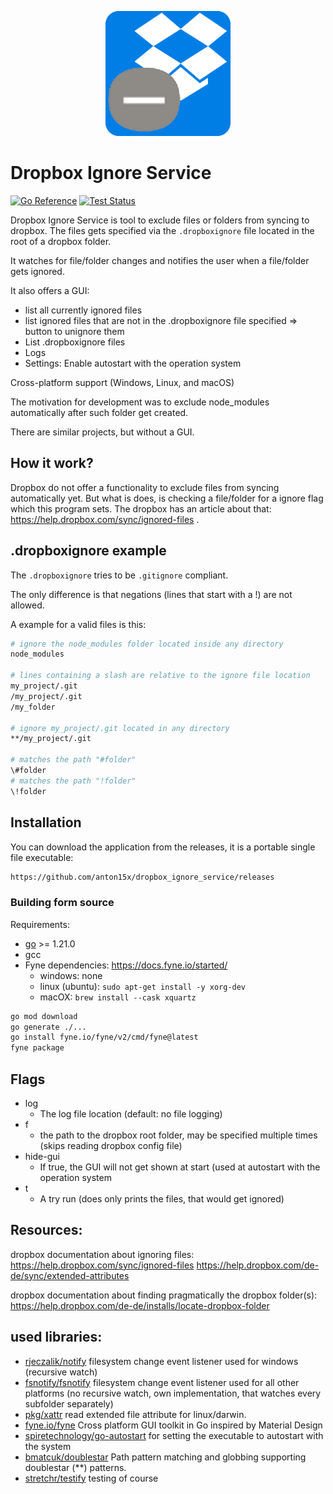 <p align="center">
<img alt="application icon" src="assets/icon.png" width="200">
</p>

# Dropbox Ignore Service

[![Go Reference](https://pkg.go.dev/badge/pkg.go.dev/github.com/anton15x/dropbox_ignore_service.svg)](https://pkg.go.dev/github.com/anton15x/dropbox_ignore_service)
[![Test Status](https://github.com/anton15x/dropbox_ignore_service/actions/workflows/main.yml/badge.svg)](https://github.com/anton15x/dropbox_ignore_service/actions/workflows/main.yml)

Dropbox Ignore Service is tool to exclude files or folders from syncing to dropbox. The files gets specified via the `.dropboxignore` file located in the root of a dropbox folder. 

It watches for file/folder changes and notifies the user when a file/folder gets ignored.

It also offers a GUI:
- list all currently ignored files
- list ignored files that are not in the .dropboxignore file specified => button to unignore them
- List .dropboxignore files
- Logs
- Settings: Enable autostart with the operation system

Cross-platform support (Windows, Linux, and macOS)

The motivation for development was to exclude node_modules automatically after such folder get created.

There are similar projects, but without a GUI.

## How it work?
Dropbox do not offer a functionality to exclude files from syncing automatically yet. But what is does, is checking a file/folder for a ignore flag which this program sets. The dropbox has an article about that: https://help.dropbox.com/sync/ignored-files .

## .dropboxignore example
The `.dropboxignore` tries to be `.gitignore` compliant.

The only difference is that negations (lines that start with a !) are not allowed.

A example for a valid files is this:
```bash
# ignore the node_modules folder located inside any directory
node_modules

# lines containing a slash are relative to the ignore file location
my_project/.git
/my_project/.git
/my_folder

# ignore my_project/.git located in any directory
**/my_project/.git

# matches the path "#folder"
\#folder
# matches the path "!folder"
\!folder
```

## Installation
You can download the application from the releases, it is a portable single file executable:
```bash
https://github.com/anton15x/dropbox_ignore_service/releases
```

### Building form source
Requirements:
- [go](https://go.dev/dl/) >= 1.21.0
- gcc
- Fyne dependencies: https://docs.fyne.io/started/
  - windows: none
  - linux (ubuntu): `sudo apt-get install -y xorg-dev`
  - macOX: `brew install --cask xquartz`

```bash
go mod download
go generate ./...
go install fyne.io/fyne/v2/cmd/fyne@latest
fyne package
```

## Flags
- log
  - The log file location (default: no file logging)
- f
  - the path to the dropbox root folder, may be specified multiple times (skips reading dropbox config file)
- hide-gui
  - If true, the GUI will not get shown at start (used at autostart with the operation system
- t
  - A try run (does only prints the files, that would get ignored)

## Resources:
dropbox documentation about ignoring files:
https://help.dropbox.com/sync/ignored-files
https://help.dropbox.com/de-de/sync/extended-attributes

dropbox documentation about finding pragmatically the dropbox folder(s):
https://help.dropbox.com/de-de/installs/locate-dropbox-folder

## used libraries:
- [rjeczalik/notify](https://github.com/rjeczalik/notify) filesystem change event listener used for windows (recursive watch)
- [fsnotify/fsnotify](https://github.com/fsnotify/fsnotify) filesystem change event listener used for all other platforms (no recursive watch, own implementation, that watches every subfolder separately)
- [pkg/xattr](https://github.com/pkg/xattr) read extended file attribute for linux/darwin.
- [fyne.io/fyne](https://github.com/fyne-io/fyne) Cross platform GUI toolkit in Go inspired by Material Design
- [spiretechnology/go-autostart](https://github.com/spiretechnology/go-autostart) for setting the executable to autostart with the system
- [bmatcuk/doublestar](https://github.com/bmatcuk/doublestar) Path pattern matching and globbing supporting doublestar (**) patterns.
- [stretchr/testify](https://github.com/stretchr/testify) testing of course

